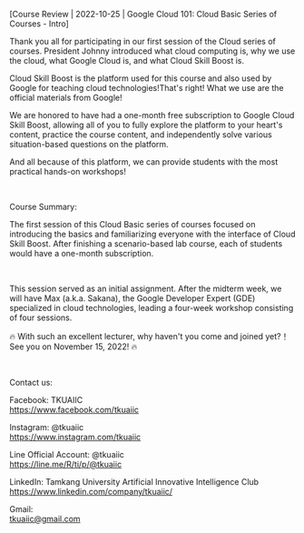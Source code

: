 [Course Review | 2022-10-25 | Google Cloud 101: Cloud Basic Series of Courses - Intro]

Thank you all for participating in our first session of the Cloud series of courses. President Johnny introduced what cloud computing is, why we use the cloud, what Google Cloud is, and what Cloud Skill Boost is.

Cloud Skill Boost is the platform used for this course and also used by Google for teaching cloud technologies!That's right! What we use are the official materials from Google!

We are honored to have had a one-month free subscription to Google Cloud Skill Boost, allowing all of you to fully explore the platform to your heart's content, practice the course content, and independently solve various situation-based questions on the platform.

And all because of this platform, we can provide students with the most practical hands-on workshops!

&nbsp;

Course Summary:

The first session of this Cloud Basic series of courses focused on introducing the basics and familiarizing everyone with the interface of Cloud Skill Boost. After finishing a scenario-based lab course, each of students would have a one-month subscription.

&nbsp;

This session served as an initial assignment. After the midterm week, we will have Max (a.k.a. Sakana), the Google Developer Expert (GDE) specialized in cloud technologies, leading a four-week workshop consisting of four sessions.

🔥 With such an excellent lecturer, why haven't you come and joined yet?！See you on November 15, 2022! 🔥

&nbsp;

Contact us:

Facebook: TKUAIIC <br />https://www.facebook.com/tkuaiic

Instagram: @tkuaiic <br />https://www.instagram.com/tkuaiic

Line Official Account: @tkuaiic <br />https://line.me/R/ti/p/@tkuaiic

LinkedIn: Tamkang University Artificial Innovative Intelligence Club <br />https://www.linkedin.com/company/tkuaiic/

Gmail: <br />tkuaiic@gmail.com
